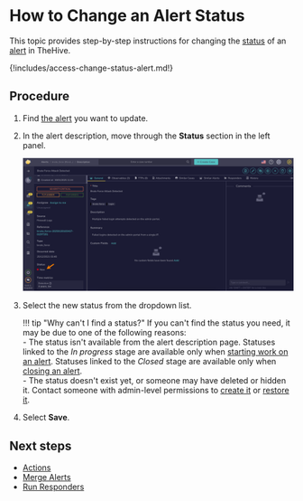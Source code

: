 # How to Change an Alert Status

This topic provides step-by-step instructions for changing the [status](../../../administration/status/about-statuses.md) of an [alert](../alerts/about-alerts.md) in TheHive.

{!includes/access-change-status-alert.md!}

## Procedure

1. Find [the alert](../alerts/search-for-alerts/find-an-alert.md) you want to update.

2. In the alert description, move through the **Status** section in the left panel.

    ![Status](../../../images/user-guides/analyst-corner/alerts/change-status-alert.png)

3. Select the new status from the dropdown list.

    !!! tip "Why can't I find a status?"
        If you can't find the status you need, it may be due to one of the following reasons:  
        - The status isn't available from the alert description page. Statuses linked to the *In progress* stage are available only when [starting work on an alert](../alerts/alerts-description/actions.md#start). Statuses linked to the *Closed* stage are available only when [closing an alert](../alerts/alerts-description/actions.md#close).  
        - The status doesn't exist yet, or someone may have deleted or hidden it. Contact someone with admin-level permissions to [create it](../../../administration/status/create-a-status.md) or [restore it](../../../administration/status/change-visibility-of-a-status.md).

4. Select **Save**.

## Next steps

* [Actions](../alerts/alerts-description/actions.md)
* [Merge Alerts](../alerts/alerts-description/merge-alerts.md)
* [Run Responders](../alerts/alerts-description/run-responders.md)
